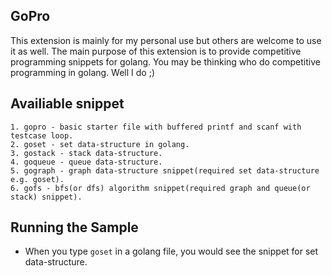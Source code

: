 ## GoPro
This extension is mainly for my personal use but others are welcome to use it as well.
The main purpose of this extension is to provide competitive programming snippets for golang.
You may be thinking who do competitive programming in golang. Well I do ;)

## Availiable snippet
    1. gopro - basic starter file with buffered printf and scanf with testcase loop.
    2. goset - set data-structure in golang.
    3. gostack - stack data-structure.
    4. goqueue - queue data-structure.
    5. gograph - graph data-structure snippet(required set data-structure e.g. goset).
    6. gofs - bfs(or dfs) algorithm snippet(required graph and queue(or stack) snippet).

## Running the Sample

- When you type `goset` in a golang file, you would see the snippet for set data-structure.